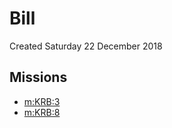 # Bill
Created Saturday 22 December 2018

Missions
--------

* [m:KRB:3](../m/KRB/3.markdown)
* [m:KRB:8](../m/KRB/8.markdown)




